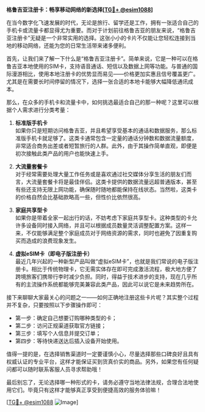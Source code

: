 **格鲁吉亚注册卡：畅享移动网络的新选择[[TG💪+ @esim1088](https://t.me/s/esim1088)]**

在当今数字化飞速发展的时代，无论是旅行、留学还是工作，拥有一张适合自己的手机卡或流量卡都显得尤为重要。而对于计划前往格鲁吉亚的朋友来说，“格鲁吉亚注册卡”无疑是一个非常实用的选择。这张小小的卡片不仅能让您轻松连接到当地的移动网络，还能为您的日常生活带来诸多便利。

首先，让我们来了解一下什么是“格鲁吉亚注册卡”。简单来说，它是一种可以在格鲁吉亚本地使用的SIM卡，支持语音通话、短信以及数据上网等功能。与普通的国际漫游相比，使用本地注册卡的优势显而易见——价格更加实惠且信号覆盖更广。尤其是在需要长时间停留的情况下，选择一张合适的本地卡能够大幅降低通讯成本。

那么，在众多的手机卡和流量卡中，如何挑选最适合自己的那一种呢？这里可以根据个人需求进行分类考量：

1. **标准版手机卡**  
   如果你只是短期访问格鲁吉亚，并且希望享受基本的通话和数据服务，那么标准版手机卡就足够了。这类卡通常包含一定量的通话分钟数和数据流量额度，非常适合商务出差或者短暂旅行的人群。此外，由于其操作简单直观，即便是初次接触此类产品的用户也能快速上手。

2. **大流量套餐卡**  
   对于经常需要处理大量工作任务或是喜欢通过社交媒体分享生活的朋友们而言，大流量套餐卡将是最佳伴侣。这类卡提供的数据流量远超普通版本，甚至有些还支持无限上网功能，确保随时随地都能保持在线状态。当然啦，这类卡的价格自然会比基础款略高一些，但性价比依然很高。

3. **家庭共享型卡**  
   如果你是带着全家一起出行的话，不妨考虑下家庭共享型卡。这种类型的卡允许多设备同时接入网络，并且可以根据成员数量灵活调整配置方案。这样一来，不仅能够满足整个家庭成员对于网络资源的需求，同时也避免了因重复购买而造成的浪费现象发生。

4. **虚拟eSIM卡（即电子版注册卡）**  
   最近几年兴起的一种新型产品叫做“虚拟eSIM卡”，也就是我们常说的电子版注册卡。相比于传统物理卡，它无需实体存在即可完成激活流程，极大地方便了跨境旅客们携带行李时减少负担。同时，得益于技术进步的支持，现在几乎所有的主流操作系统都能够完美兼容此类产品，因此可以说它是未来趋势所在。

接下来聊聊大家最关心的问题之一——如何正确地注册这些卡片呢？其实整个过程并不复杂，只要按照以下步骤操作即可：
- 第一步：确定自己想要订购哪种类型的卡；
- 第二步：访问正规渠道获取官方链接；
- 第三步：填写个人信息并提交订单；
- 第四步：等待快递送达后插入设备开始使用。

值得一提的是，在选择销售渠道时一定要谨慎小心，尽量选择那些口碑良好且具有权威认证的专业平台，这样才能保证买到货真价实的商品。另外，如果您有任何疑问都可以随时联系客服人员寻求帮助哦！

最后别忘了，无论选择哪一种形式的卡，请务必遵守当地法律法规，合理合法地使用它们。毕竟只有这样才能够真正享受到便捷高效的服务体验嘛！

[[TG💪+ @esim1088](https://t.me/s/esim1088) ![Image](https://i.postimg.cc/4NQfJmqS/Snipaste-2025-05-13-00-14-12.png)]